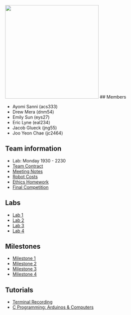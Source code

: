 <img src="https://media.giphy.com/media/3o6fJbXYAiuXkb3904/giphy.gif" height="300">
## Members

* Ayomi Sanni (acs333)
* Drew Mera (dnm54)
* Emily Sun (eys27)
* Eric Lyne (eal234)
* Jacob Glueck (jng55)
* Joo Yeon Chae (jc2464)

## Team information

* Lab: Monday 1930 - 2230
* [Team Contract](team_contract.md)
* [Meeting Notes](meeting_notes.md)
* [Robot Costs](robot_costs.md)
* [Ethics Homework](ethics.md)
* [Final Competition](final/README.md)

## Labs
* [Lab 1](lab1/README.md)
* [Lab 2](lab2/README.md)
* [Lab 3](lab3/README.md)
* [Lab 4](lab4/README.md)

## Milestones
* [Milestone 1](mi1/README.md)
* [Milestone 2](mi2/README.md)
* [Milestone 3](mi3/README.md)
* [Milestone 4](mi4/README.md)

## Tutorials
* [Terminal Recording](tutorials/terminal.md)
* [C Programming: Arduinos & Computers](tutorials/cprogramming.md)
